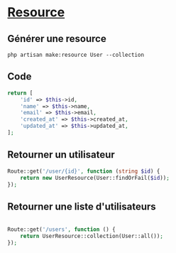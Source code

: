 # [Resource](readme.md)

## Générer une resource

```console
php artisan make:resource User --collection
```

## Code

```php
return [
    'id' => $this->id,
    'name' => $this->name,
    'email' => $this->email,
    'created_at' => $this->created_at,
    'updated_at' => $this->updated_at,
];
```

## Retourner un utilisateur

```php
Route::get('/user/{id}', function (string $id) {
    return new UserResource(User::findOrFail($id));
});
```

## Retourner une liste d'utilisateurs

```php
 
Route::get('/users', function () {
    return UserResource::collection(User::all());
});
```
